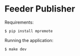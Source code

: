 # Feeder Publisher

Requirements:
```bash
$ pip install mpremote
```

Running the application:
```bash
$ make dev
```
